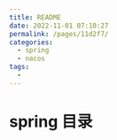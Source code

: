 ```yaml
---
title: README
date: 2022-11-01 07:10:27
permalink: /pages/11d2f7/
categories:
  - spring
  - nacos
tags:
  - 
---
```

# spring 目录